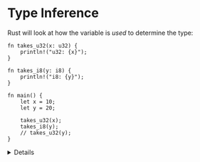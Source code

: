 # Type Inference

Rust will look at how the variable is _used_ to determine the type:

```rust,editable
fn takes_u32(x: u32) {
    println!("u32: {x}");
}

fn takes_i8(y: i8) {
    println!("i8: {y}");
}

fn main() {
    let x = 10;
    let y = 20;

    takes_u32(x);
    takes_i8(y);
    // takes_u32(y);
}
```

<details>

This slide demonstrates how the Rust compiler infers types based on constraints given by variable declarations and usages.

The following code tells the compiler to copy into a certain generic container without the code ever explicitly specifying the contained type, using `_` as a placeholder:

```rust,editable
fn main() {
    let mut v = Vec::new();
    v.push((10, false));
    v.push((20, true));
    println!("v: {v:?}");

    let vv = v.iter().collect::<std::collections::HashSet<_>>();
    println!("vv: {vv:?}");
}
```

[`collect`](https://doc.rust-lang.org/stable/std/iter/trait.Iterator.html#method.collect) relies on `FromIterator`, which [`HashSet`](https://doc.rust-lang.org/std/iter/trait.FromIterator.html) implements.

</details>
